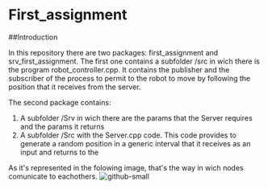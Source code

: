 # First_assignment

##Introduction 

In this repository there are two packages: first_assignment and srv_first_assignment.
The first one contains a subfolder /src in wich there is the program robot_controller.cpp. It contains the publisher and the subscriber of the process to permit to the robot to move by following the position that it receives from the server.

The second package contains:
1) A subfolder /Srv in wich there are the params that the Server requires and the params it returns
2) A subfolder /Src with the Server.cpp code. This code provides to generate a random position in a generic interval that it receives as an input and returns to the 

As it's represented in the folowing image, that's the way in wich nodes comunicate to eachothers.
![github-small](https://user-images.githubusercontent.com/48511957/101025417-74aaf380-356d-11eb-8549-9952303d6bf4.png)


